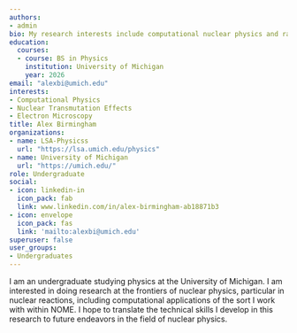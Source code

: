 ```yaml
---
authors:
- admin
bio: My research interests include computational nuclear physics and radiation effects.
education:
  courses:
  - course: BS in Physics
    institution: University of Michigan
    year: 2026
email: "alexbi@umich.edu"
interests:
- Computational Physics
- Nuclear Transmutation Effects
- Electron Microscopy
title: Alex Birmingham
organizations:
- name: LSA-Physicss
  url: "https://lsa.umich.edu/physics"
- name: University of Michigan
  url: "https://umich.edu/"
role: Undergraduate
social:
- icon: linkedin-in
  icon_pack: fab
  link: www.linkedin.com/in/alex-birmingham-ab18871b3
- icon: envelope
  icon_pack: fas
  link: 'mailto:alexbi@umich.edu'
superuser: false
user_groups:
- Undergraduates
---
```


I am an undergraduate studying physics at the University of Michigan. I am interested in doing research at the frontiers of nuclear physics, particular in nuclear reactions, including computational applications of the sort I work with within NOME. I hope to translate the technical skills I develop in this research to future endeavors in the field of nuclear physics.
